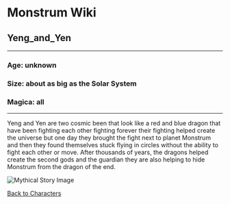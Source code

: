 # Monstrum Wiki

## Yeng_and_Yen
---
### Age: unknown
### Size: about as big as the Solar System
### Magica: all
---
Yeng and Yen are two cosmic been that look like a red and blue dragon that have been fighting each other fighting forever their fighting helped create the universe but one day they brought the fight next to planet Monstrum and then they found themselves stuck flying in circles without the ability to fight each other or move. 
After thousands of years, the dragons helped create the second gods and the guardian they are also helping to hide Monstrum from the dragon of the end.

![Mythical Story Image](https://github.com/user-attachments/assets/1b681b8c-e0d4-408c-8121-44c13fe307f9)

[Back to Characters](../first-deities.md)

